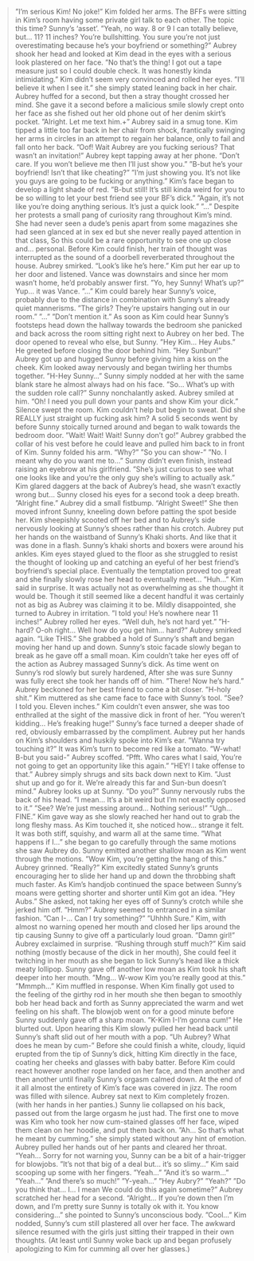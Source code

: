 >”I’m serious Kim! No joke!”
>Kim folded her arms.
>The BFFs were sitting in Kim’s room having some private girl talk to each other.
>The topic this time? Sunny’s ‘asset’.
>”Yeah, no way. 8 or 9 I can totally believe, but… 11? 11 inches? You’re bullshitting. You sure you’re not just overestimating because he’s your boyfriend or something?”
>Aubrey shook her head and looked at Kim dead in the eyes with a serious look plastered on her face.
>”No that’s the thing! I got out a tape measure just so I could double check. It was honestly kinda intimidating.”
>Kim didn’t seem very convinced and rolled her eyes.
>”I’ll believe it when I see it.” she simply stated leaning back in her chair.
>Aubrey huffed for a second, but then a stray thought crossed her mind. She gave it a second before a malicious smile slowly crept onto her face as she fished out her old phone out of her denim skirt’s pocket.
>”Alright. Let me text him.+” Aubrey said in a smug tone.
>Kim tipped a little too far back in her chair from shock, frantically swinging her arms in circles in an attempt to regain her balance, only to fail and fall onto her back.
>”Oof! Wait Aubrey are you fucking serious? That wasn’t an invitation!”
>Aubrey kept tapping away at her phone. “Don’t care. If you won’t believe me then I’ll just show you.”
>”B-but he’s your boyfriend! Isn’t that like cheating?”
>”I’m just showing you. It’s not like you guys are going to be fucking or anything.”
>Kim’s face began to develop a light shade of red.
>”B-but still! It’s still kinda weird for you to be so willing to let your best friend see your BF’s dick.”
>”Again, it’s not like you’re doing anything serious. It’s just a quick look.”
>”…” Despite her protests a small pang of curiosity rang throughout Kim’s mind. She had never seen a dude’s penis apart from some magazines she had seen glanced at in sex ed but she never really payed attention in that class, So this could be a rare opportunity to see one up close and… personal.
>Before Kim could finish, her train of thought was interrupted as the sound of a doorbell reverberated throughout the house.
>Aubrey smirked. “Look’s like he’s here.”
>Kim put her ear up to her door and listened. Vance was downstairs and since her mom wasn’t home, he’d probably answer first.
>”Yo, hey Sunny! What’s up?” Yup… it was Vance.
>”…” Kim could barely hear Sunny’s voice, probably due to the distance in combination with Sunny’s already quiet mannerisms.
>”The girls? They’re upstairs hanging out in our room.”
>”…”
>”Don’t mention it.”
>As soon as Kim could hear Sunny’s footsteps head down the hallway towards the bedroom she panicked and back across the room sitting right next to Aubrey on her bed.
>The door opened to reveal who else, but Sunny.
>”Hey Kim… Hey Aubs.” He greeted before closing the door behind him.
>”Hey Sunbun!” Aubrey got up and hugged Sunny before giving him a kiss on the cheek.
>Kim looked away nervously and began twirling her thumbs together.
>”H-Hey Sunny…”
>Sunny simply nodded at her with the same blank stare he almost always had on his face.
>”So… What’s up with the sudden role call?” Sunny nonchalantly asked.
>Aubrey smiled at him. “Oh! I need you pull down your pants and show Kim your dick.”
>Silence swept the room. Kim couldn’t help but begin to sweat.
>Did she REALLY just straight up fucking ask him?
>A solid 5 seconds went by before Sunny stoically turned around and began to walk towards the bedroom door.
>”Wait! Wait! Wait! Sunny don’t go!” Aubrey grabbed the collar of his vest before he could leave and pulled him back to in front of Kim.
>Sunny folded his arm. “Why?”
>”So you can show-”
>”No. I meant why do you want me to…” Sunny didn’t even finish, instead raising an eyebrow at his girlfriend.
>”She’s just curious to see what one looks like and you’re the only guy she’s willing to actually ask.”
>Kim glared daggers at the back of Aubrey’s head, she wasn’t exactly wrong but…
>Sunny closed his eyes for a second took a deep breath.
>”Alright fine.”
>Aubrey did a small fistbump. “Alright Sweet!” She then moved infront Sunny, kneeling down before patting the spot beside her.
>Kim sheepishly scooted off her bed and to Aubrey’s side nervously looking at Sunny’s shoes rather than his crotch.
>Aubrey put her hands on the waistband of Sunny’s Khaki shorts.
>And like that it was done in a flash. Sunny’s khaki shorts and boxers were around his ankles.
>Kim eyes stayed glued to the floor as she struggled to resist the thought of looking up and catching an eyeful of her best friend’s boyfriend’s special place.
>Eventually the temptation proved too great and she finally slowly rose her head to eventually meet…
>”Huh…” Kim said in surprise.
>It was actually not as overwhelming as she thought it would be. Though it still seemed like a decent handful it was certainly not as big as Aubrey was claiming it to be.
>Mildly disappointed, she turned to Aubrey in irritation.
>”I told you! He’s nowhere near 11 inches!”
>Aubrey rolled her eyes. “Well duh, he’s not hard yet.”
>”H-hard? O-oh right… Well how do you get him… hard?”
>Aubrey smirked again. “Like THIS.”
>She grabbed a hold of Sunny’s shaft and began moving her hand up and down.
>Sunny’s stoic facade slowly began to break as he gave off a small moan.
>Kim couldn’t take her eyes off of the action as Aubrey massaged Sunny’s dick.
>As time went on Sunny’s rod slowly but surely hardened, After she was sure Sunny was fully erect she took her hands off of him.
>”There! Now he’s hard.” Aubrey beckoned for her best friend to come a bit closer.
>”H-holy shit.” Kim muttered as she came face to face with Sunny’s tool.
>”See? I told you. Eleven inches.”
>Kim couldn’t even answer, she was too enthralled at the sight of the massive dick in front of her.
>”You weren’t kidding… He’s freaking huge!”
>Sunny’s face turned a deeper shade of red, obviously embarrassed by the compliment.
>Aubrey put her hands on Kim’s shoulders and huskily spoke into Kim’s ear.
>”Wanna try touching it?”
>It was Kim’s turn to become red like a tomato.
>”W-what! B-but you said-”
>Aubrey scoffed. “Pfft. Who cares what I said, You’re not going to get an opportunity like this again.”
>”HEY! I take offense to that.”
>Aubrey simply shrugs and sits back down next to Kim.
>”Just shut up and go for it. We’re already this far and Sun-bun doesn’t mind.” Aubrey looks up at Sunny. “Do you?”
>Sunny nervously rubs the back of his head. “I mean… It’s a bit weird but I’m not exactly opposed to it.”
>”See? We’re just messing around… Nothing serious!”
>”Ugh… FINE.” Kim gave way as she slowly reached her hand out to grab the long fleshy mass.
>As Kim touched it, she noticed how… strange it felt. It was both stiff, squishy, and warm all at the same time.
>”What happens if I…” she began to go carefully through the same motions she saw Aubrey do.
>Sunny emitted another shallow moan as Kim went through the motions.
>”Wow Kim, you’re getting the hang of this.” Aubrey grinned.
>”Really?” Kim excitedly stated Sunny’s grunts encouraging her to slide her hand up and down the throbbing shaft much faster.
>As Kim’s handjob continued the space between Sunny’s moans were getting shorter and shorter until Kim got an idea.
>”Hey Aubs.” She asked, not taking her eyes off of Sunny’s crotch while she jerked him off.
>”Hmm?” Aubrey seemed to entranced in a similar fashion.
>”Can I-… Can I try something?”
>”Uhhhh Sure.”
>Kim, with almost no warning opened her mouth and closed her lips around the tip causing Sunny to give off a particularly loud groan.
>”Damn girl!” Aubrey exclaimed in surprise. “Rushing through stuff much?”
>Kim said nothing (mostly because of the dick in her mouth), She could feel it twitching in her mouth as she began to lick Sunny’s head like a thick meaty lollipop.
>Sunny gave off another low moan as Kim took his shaft deeper into her mouth.
>”Mng… W-wow Kim you’re really good at this.”
>”Mmmph…” Kim muffled in response.
>When Kim finally got used to the feeling of the girthy rod in her mouth she then began to smoothly bob her head back and forth as Sunny appreciated the warm and wet feeling on his shaft.
>The blowjob went on for a good minute before Sunny suddenly gave off a sharp moan.
>”K-Kim I-I’m gonna cum!” He blurted out.
>Upon hearing this Kim slowly pulled her head back until Sunny’s shaft slid out of her mouth with a pop.
>”Uh Aubrey? What does he mean by cum-” Before she could finish a white, cloudy, liquid erupted from the tip of Sunny’s dick, hitting Kim directly in the face, coating her cheeks and glasses with baby batter.
>Before Kim could react however another rope landed on her face, and then another and then another until finally Sunny’s orgasm calmed down.
>At the end of it all almost the entirety of Kim’s face was covered in jizz.
>The room was filled with silence.
>Aubrey sat next to Kim completely frozen. (with her hands in her panties.)
>Sunny lie collapsed on his back, passed out from the large orgasm he just had.
>The first one to move was Kim who took her now cum-stained glasses off her face, wiped them clean on her hoodie, and put them back on.
>”Ah… So that’s what he meant by cumming.” she simply stated without any hint of emotion.
>Aubrey pulled her hands out of her pants and cleared her throat. “Yeah… Sorry for not warning you, Sunny can be a bit of a hair-trigger for blowjobs.
>”It’s not that big of a deal but… it’s so slimy…” Kim said scooping up some with her fingers.
>”Yeah…”
>”And it’s so warm...”
>”Yeah…”
>”And there’s so much!”
>”Y-yeah…”
>”Hey Aubry?”
>”Yeah?”
>”Do you think that… I... I mean We could do this again sometime?”
>Aubrey scratched her head for a second. “Alright… If you’re down then I’m down, and I’m pretty sure Sunny is totally ok with it. You know considering…” she pointed to Sunny’s unconscious body.
>”Cool…” Kim nodded, Sunny’s cum still plastered all over her face.
>The awkward silence resumed with the girls just sitting their trapped in their own thoughts.
>(At least until Sunny woke back up and began profusely apologizing to Kim for cumming all over her glasses.)
